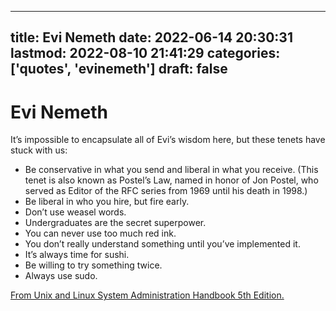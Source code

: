 
---
title: Evi Nemeth
date: 2022-06-14 20:30:31
lastmod: 2022-08-10 21:41:29
categories: ['quotes', 'evinemeth']
draft: false
---


# Evi Nemeth
It’s impossible to encapsulate all of Evi’s wisdom here, but these tenets have stuck with us:

* Be conservative in what you send and liberal in what you receive. (This tenet is also known as Postel’s Law, named in honor of Jon Postel, who served as Editor of the RFC series from 1969 until his death in 1998.)
* Be liberal in who you hire, but fire early.
* Don’t use weasel words.
* Undergraduates are the secret superpower.
* You can never use too much red ink.
* You don’t really understand something until you’ve implemented it.
* It’s always time for sushi.
* Be willing to try something twice.
* Always use sudo.

[From Unix and Linux System Administration Handbook 5th Edition.](https://books.google.ca/books?id=f7M1DwAAQBAJ&pg=PT44&lpg=PT44)


<!-- #public #quotes #evinemeth -->

<!-- {BearID:89084BCA-AC39-4EDA-9DC0-9B05E22FE43D-90177-00001D19EB2700C8} -->
